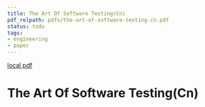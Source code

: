 ```yaml
---
title: The Art Of Software Testing(Cn)
pdf_relpath: pdfs/the-art-of-software-testing-cn.pdf
status: todo
tags:
- engineering
- paper
---
```


[local pdf](../../../pdfs/the-art-of-software-testing-cn.pdf)

# The Art Of Software Testing(Cn)
